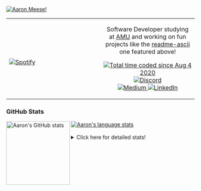 [![Aaron Meese!](https://user-images.githubusercontent.com/17814535/88975338-a2aabf00-d27f-11ea-963f-8a19608716b4.png)](https://github.com/ajmeese7/readme-ascii "README ASCII")

<!-- Modified from project here: https://github.com/novatorem/novatorem -->
<table width="100%"> 
  <tr>
  <td width="50%">
      
&nbsp; <br> [![Spotify](https://ajmeese7.vercel.app/api/spotify)](https://open.spotify.com/user/ajmeese)

  </td>
  <td width="50%">
    <p align="center">
    Software Developer studying at <a href="https://www.amu.apus.edu/">AMU</a> and working on fun 
    projects like the <a href="https://github.com/ajmeese7/readme-ascii">readme-ascii</a> one featured above!
    </p>
    <p align="center">
      <a href="https://wakatime.com/@f726891d-3b02-46cd-9b60-e8c59f9e2b14">
        <img src="https://wakatime.com/badge/user/f726891d-3b02-46cd-9b60-e8c59f9e2b14.svg" alt="Total time coded since Aug 4 2020" title="WakaTime" />
      </a>
      <a href="http://link.aaronmeese.com/discord">
        <img src="https://img.shields.io/badge/discord-ajmeese7%234835-369?style=flat-square&logo=discord&logoColor=white&color=purple" alt="Discord" title="Discord">
      </a>
      <br />
      <a href="https://link.aaronmeese.com/medium">
        <img src="https://img.shields.io/badge/medium-ajmeese7-1DB954?style=flat-square&logo=medium&logoColor=white" alt="Medium" title="Medium">
      </a>
      <a href="https://link.aaronmeese.com/linkedin">
        <img src="https://img.shields.io/badge/linkedIn-aaronmeese-1DB954?style=flat-square&logo=linkedin&logoColor=white&color=blue" alt="LinkedIn" title="LinkedIn">
      </a>
    </p>
  </td>

</table>

[//]: <> (The `&nbsp;` is to have Aphelion take up more space)

### GitHub Stats ###

<a href="https://profile-summary-for-github.com/user/ajmeese7">
  <img align="left" height="170px" src="https://github-readme-stats.vercel.app/api?username=ajmeese7&show_icons=true&line_height=27&count_private=true" alt="Aaron's GitHub stats"/>
  <img src="https://github-readme-stats.vercel.app/api/top-langs/?username=ajmeese7&hide_langs_below=5&layout=compact" alt="Aaron's language stats"/>
</a>

<br />
<br />
<details>
<summary>Click here for detailed stats!</summary>

### :zap: Recent Activity
<!--START_SECTION:activity-->
1. ❗️ Closed issue [#24](https://github.com/meese-enterprises/meeseOS/issues/24) in [meese-enterprises/meeseOS](https://github.com/meese-enterprises/meeseOS)
2. ❗️ Opened issue [#43](https://github.com/dexplo/dataframe_image/issues/43) in [dexplo/dataframe_image](https://github.com/dexplo/dataframe_image)
3. 🗣 Commented on [#58](https://github.com/os-js/osjs-server/issues/58) in [os-js/osjs-server](https://github.com/os-js/osjs-server)
4. 🎉 Merged PR [#10](https://github.com/dwyl/learn-tailwind/pull/10) in [dwyl/learn-tailwind](https://github.com/dwyl/learn-tailwind)
5. 🗣 Commented on [#96](https://github.com/dwyl/phoenix-chat-example/issues/96) in [dwyl/phoenix-chat-example](https://github.com/dwyl/phoenix-chat-example)
<!--END_SECTION:activity-->

### 🧐 Waka Stats
<!--START_SECTION:waka-->
![Code Time](http://img.shields.io/badge/Code%20Time-1%2C140%20hrs%2049%20mins-blue)

**🐱 My GitHub Data** 

> 🏆 961 Contributions in the Year 2022
 > 
> 📦 197.9 kB Used in GitHub's Storage 
 > 
> 💼 Opted to Hire
 > 
> 📜 82 Public Repositories 
 > 
> 🔑 29 Private Repositories  
 > 
**I'm an Early 🐤** 

```text
🌞 Morning    171 commits    █████░░░░░░░░░░░░░░░░░░░░   21.35% 
🌆 Daytime    299 commits    █████████░░░░░░░░░░░░░░░░   37.33% 
🌃 Evening    320 commits    ██████████░░░░░░░░░░░░░░░   39.95% 
🌙 Night      11 commits     ░░░░░░░░░░░░░░░░░░░░░░░░░   1.37%

```
📅 **I'm Most Productive on Sunday** 

```text
Monday       118 commits    ███░░░░░░░░░░░░░░░░░░░░░░   14.73% 
Tuesday      119 commits    ███░░░░░░░░░░░░░░░░░░░░░░   14.86% 
Wednesday    90 commits     ██░░░░░░░░░░░░░░░░░░░░░░░   11.24% 
Thursday     114 commits    ███░░░░░░░░░░░░░░░░░░░░░░   14.23% 
Friday       84 commits     ██░░░░░░░░░░░░░░░░░░░░░░░   10.49% 
Saturday     110 commits    ███░░░░░░░░░░░░░░░░░░░░░░   13.73% 
Sunday       166 commits    █████░░░░░░░░░░░░░░░░░░░░   20.72%

```


📊 **This Week I Spent My Time On** 

```text
⌚︎ Time Zone: America/New_York

💬 Programming Languages: 
JavaScript               9 hrs 56 mins       ██████████░░░░░░░░░░░░░░░   43.01% 
Bash                     5 hrs 41 mins       ██████░░░░░░░░░░░░░░░░░░░   24.65% 
YAML                     3 hrs 26 mins       ███░░░░░░░░░░░░░░░░░░░░░░   14.88% 
Markdown                 1 hr 48 mins        ██░░░░░░░░░░░░░░░░░░░░░░░   7.82% 
JSON                     58 mins             █░░░░░░░░░░░░░░░░░░░░░░░░   4.2%

🐱‍💻 Projects: 
aaronmeese.com           13 hrs 9 mins       ██████████████░░░░░░░░░░░   56.9% 
github-action-push-to-ano6 hrs 40 mins       ███████░░░░░░░░░░░░░░░░░░   28.86% 
esdoc2                   1 hr 6 mins         █░░░░░░░░░░░░░░░░░░░░░░░░   4.79% 
esdoc2-plugins           39 mins             ░░░░░░░░░░░░░░░░░░░░░░░░░   2.85% 
modernreforms.org        37 mins             ░░░░░░░░░░░░░░░░░░░░░░░░░   2.71%

```

**I Mostly Code in JavaScript** 

```text
JavaScript               32 repos            ████████████░░░░░░░░░░░░░   49.23% 
HTML                     9 repos             ███░░░░░░░░░░░░░░░░░░░░░░   13.85% 
Python                   5 repos             ██░░░░░░░░░░░░░░░░░░░░░░░   7.69% 
Java                     4 repos             █░░░░░░░░░░░░░░░░░░░░░░░░   6.15% 
CSS                      3 repos             █░░░░░░░░░░░░░░░░░░░░░░░░   4.62%

```



 Last Updated on 14/07/2022 16:04:10 UTC
<!--END_SECTION:waka-->
</details>
